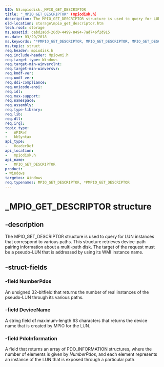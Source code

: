 ```yaml
---
UID: NS:mpiodisk._MPIO_GET_DESCRIPTOR
title: "_MPIO_GET_DESCRIPTOR" (mpiodisk.h)
description: The MPIO_GET_DESCRIPTOR structure is used to query for LUN instances that correspond to various paths.
old-location: storage\mpio_get_descriptor.htm
tech.root: storage
ms.assetid: cabd2a6d-20d0-4499-8494-7ad746f2d915
ms.date: 03/29/2018
ms.keywords: "*PMPIO_GET_DESCRIPTOR, MPIO_GET_DESCRIPTOR, MPIO_GET_DESCRIPTOR structure [Storage Devices], PMPIO_GET_DESCRIPTOR, PMPIO_GET_DESCRIPTOR structure pointer [Storage Devices], _MPIO_GET_DESCRIPTOR, mpiodisk/MPIO_GET_DESCRIPTOR, mpiodisk/PMPIO_GET_DESCRIPTOR, storage.mpio_get_descriptor, structs-scsibus_4d648295-24f6-44c1-a0a9-8a46aeada604.xml"
ms.topic: struct
req.header: mpiodisk.h
req.include-header: Mpiowmi.h
req.target-type: Windows
req.target-min-winverclnt: 
req.target-min-winversvr: 
req.kmdf-ver: 
req.umdf-ver: 
req.ddi-compliance: 
req.unicode-ansi: 
req.idl: 
req.max-support: 
req.namespace: 
req.assembly: 
req.type-library: 
req.lib: 
req.dll: 
req.irql: 
topic_type:
-	APIRef
-	kbSyntax
api_type:
-	HeaderDef
api_location:
-	mpiodisk.h
api_name:
-	MPIO_GET_DESCRIPTOR
product:
- Windows
targetos: Windows
req.typenames: MPIO_GET_DESCRIPTOR, *PMPIO_GET_DESCRIPTOR
---
```


# _MPIO_GET_DESCRIPTOR structure


## -description


The MPIO_GET_DESCRIPTOR structure is used to query for LUN instances that correspond to various paths. This structure retrieves device-path pairing information about a multi-path disk. The target of the request must be a pseudo-LUN that is addressed by using its WMI instance name.


## -struct-fields




### -field NumberPdos

An unsigned 32-bitfield that returns the number of real instances of the pseudo-LUN through its various paths.


### -field DeviceName

A string field of maximum-length 63 characters that returns the device name that is created by MPIO for the LUN.


### -field PdoInformation

A field that returns an array of PDO_INFORMATION structures, where the number of elements is given by <i>NumberPdos</i>, and each element represents an instance of the LUN that is exposed through a particular path.

